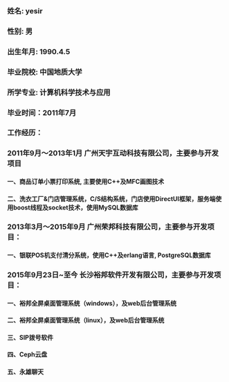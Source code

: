 ### 姓名: yesir
### 性别: 男
### 出生年月: 1990.4.5
### 毕业院校: 中国地质大学
### 所学专业: 计算机科学技术与应用
### 毕业时间：2011年7月
### 工作经历：
### 2011年9月～2013年1月 广州天宇互动科技有限公司，主要参与开发项目
####  一、商品订单小票打印系统, 主要使用C++及MFC画图技术
####  二、洗衣工厂&门店管理系统，C/S结构系统，门店使用DirectUI框架，服务端使用boost线程及socket技术，使用MySQL数据库
### 2013年3月～2015年9月 广州荣邦科技有限公司，主要参与开发项目：
####  一、银联POS机支付清分系统，使用C++及erlang语言, PostgreSQL数据库
### 2015年9月23日~至今 长沙裕邦软件开发有限公司，主要参与开发项目：
####  一、裕邦全屏桌面管理系统（windows），及web后台管理系统
####  二、裕邦全屏桌面管理系统（linux），及web后台管理系统
####  三、SIP拨号软件
####  四、Ceph云盘
####  五、永雄聊天
